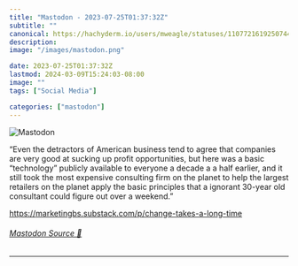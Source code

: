```yaml
---
title: "Mastodon - 2023-07-25T01:37:32Z"
subtitle: ""
canonical: https://hachyderm.io/users/mweagle/statuses/110772161925074459
description:
image: "/images/mastodon.png"

date: 2023-07-25T01:37:32Z
lastmod: 2024-03-09T15:24:03-08:00
image: ""
tags: ["Social Media"]

categories: ["mastodon"]
---
```

![Mastodon](/images/mastodon.png)

<p>“Even the detractors of American business tend to agree that companies are very good at sucking up profit opportunities, but here was a basic “technology” publicly available to everyone a decade a a half earlier, and it still took the most expensive consulting firm on the planet to help the largest retailers on the planet apply the basic principles that a ignorant 30-year old consultant could figure out over a weekend.”</p><p><a href="https://marketingbs.substack.com/p/change-takes-a-long-time" target="_blank" rel="nofollow noopener noreferrer" translate="no"><span class="invisible">https://</span><span class="ellipsis">marketingbs.substack.com/p/cha</span><span class="invisible">nge-takes-a-long-time</span></a></p>


###### [Mastodon Source 🐘](https://hachyderm.io/@mweagle/110772161925074459)

___
